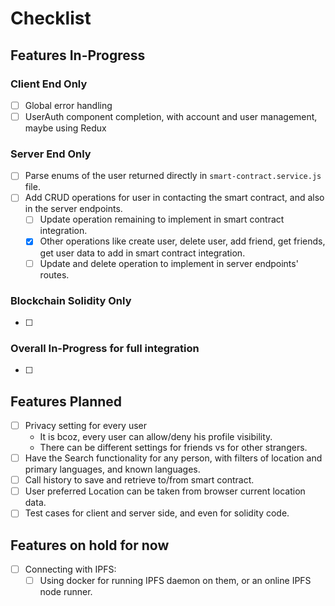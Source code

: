# Checklist

## Features In-Progress

### Client End Only

* [ ] Global error handling
* [ ] UserAuth component completion, with account and user management, maybe using Redux

### Server End Only

* [ ] Parse enums of the user returned directly in `smart-contract.service.js` file.
* [ ] Add CRUD operations for user in contacting the smart contract, and also in the server endpoints.
    - [ ] Update operation remaining to implement in smart contract integration.
    - [x] Other operations like create user, delete user, add friend, get friends, get user data to add in smart contract integration.
    - [ ] Update and delete operation to implement in server endpoints' routes.

### Blockchain Solidity Only

* [ ]

### Overall In-Progress for full integration

* [ ] 

## Features Planned
* [ ] Privacy setting for every user
    - It is bcoz, every user can allow/deny his profile visibility.
    - There can be different settings for friends vs for other strangers.
* [ ] Have the Search functionality for any person, with filters of location and primary languages, and known languages.
* [ ] Call history to save and retrieve to/from smart contract.
* [ ] User preferred Location can be taken from browser current location data.
* [ ] Test cases for client and server side, and even for solidity code.

## Features on hold for now
* [ ] Connecting with IPFS:
    - [ ] Using docker for running IPFS daemon on them, or an online IPFS node runner.
